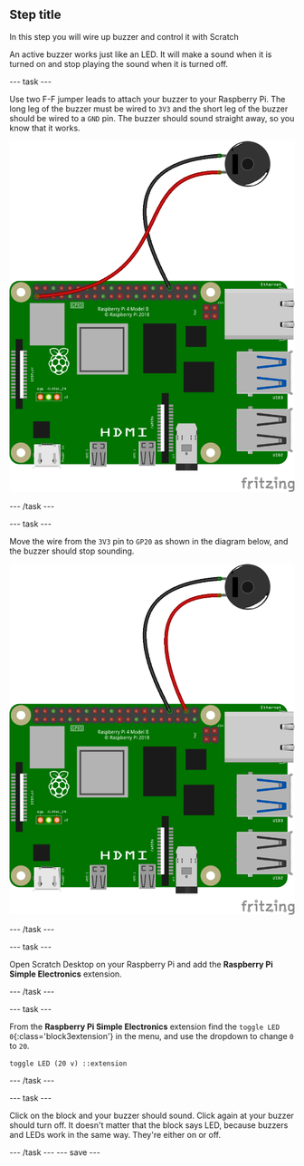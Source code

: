 ## Step title

In this step you will wire up buzzer and control it with Scratch

An active buzzer works just like an LED. It will make a sound when it is turned on and stop playing the sound when it is turned off.

--- task ---

Use two F-F jumper leads to attach your buzzer to your Raspberry Pi. The long leg of the buzzer must be wired to `3V3` and the short leg of the buzzer should be wired to a `GND` pin. The buzzer should sound straight away, so you know that it works.

![circuit diagram of a buzzer wired to 3V3 and GND on the Raspberry Pi](images/buzzer-circuit-test.png)

--- /task ---

--- task ---

Move the wire from the `3V3` pin to `GP20` as shown in the diagram below, and the buzzer should stop sounding.

![circuit diagram of a buzzer wired to GP20 and GND on the Raspberry Pi](images/buzzer-circuit.png)

--- /task ---

--- task ---

Open Scratch Desktop on your Raspberry Pi and add the **Raspberry Pi Simple Electronics** extension.

--- /task ---

--- task ---

From the **Raspberry Pi Simple Electronics** extension find the `toggle LED 0`{:class='block3extension'} in the menu, and use the dropdown to change `0` to `20`.

```blocks3
toggle LED (20 v) ::extension
```

--- /task ---

--- task ---

Click on the block and your buzzer should sound. Click again at your buzzer should turn off. It doesn't matter that the block says LED, because buzzers and LEDs work in the same way. They're either on or off. 

--- /task ---
--- save ---